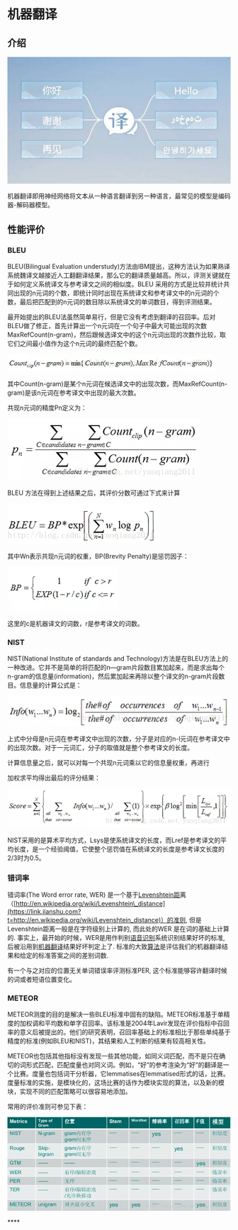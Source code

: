 # 机器翻译

## **介绍**

![](../../.gitbook/assets/image%20%2859%29.png)

机器翻译即用神经网络将文本从一种语言翻译到另一种语言，最常见的模型是编码器-解码器模型。

## 性能评价

### BLEU

BLEU\(Bilingual Evaluation understudy\)方法由IBM提出，这种方法认为如果熟译系统魏译文越接近人工翻翻译结果，那么它的翻译质量越高。所以，评测关键就在于如何定义系统译文与参考译文之间的相似度。BLEU 采用的方式是比较并统计共同出现的n元词的个数，即统计同时出现在系统译文和参考译文中的n元词的个数，最后把匹配到的n元词的数目除以系统译文的单词数目，得到评测结果。

最开始提出的BLEU法虽然简单易行，但是它没有考虑到翻译的召回率。后对BLEU做了修正，首先计算出一个n元词在一个句子中最大可能出现的次数MaxRefCount\(n-gram\)，然后跟候选译文中的这个n元词出现的次数作比较，取它们之间最小值作为这个n元词的最终匹配个数。

![](../../.gitbook/assets/image%20%289%29.png)

其中Count\(n-gram\)是某个n元词在候选译文中的出现次数，而MaxRefCount\(n-gram\)是该n元词在参考译文中出现的最大次数。

共现n元词的精度Pn定义为：

![](../../.gitbook/assets/image%20%28217%29.png)

BLEU 方法在得到上述结果之后，其评价分数可通过下式来计算

![](../../.gitbook/assets/image%20%2852%29.png)

其中Wn表示共现n元词的权重，BP\(Brevity Penalty\)是惩罚因子：

![](../../.gitbook/assets/image%20%2851%29.png)

这里的c是机器译文的词数，r是参考译文的词数。

###  **NIST**

NIST\(National Institute of standards and Technology\)方法是在BLEU方法上的一种改进。它并不是简单的将匹配的n—gram片段数目累加起来，而是求出每个n-gram的信息量\(information\)，然后累加起来再除以整个译文的n-gram片段数目。信息量的计算公式是：

![](../../.gitbook/assets/image%20%2893%29.png)

上式中分母是n元词在参考译文中出现的次数，分子是对应的n-l元词在参考译文中的出现次数。对于一元词汇，分子的取值就是整个参考译文的长度。

计算信息量之后，就可以对每一个共现n元词乘以它的信息量权重，再进行

加权求平均得出最后的评分结果：

![](../../.gitbook/assets/image%20%28196%29.png)

NIST采用的是算术平均方式，Lsys是使系统译文的长度，而Lref是参考译文的平均长度，是一个经验阈值，它使整个惩罚值在系统译文的长度是参考译文长度的2/3时为0.5。

###  **错词率**

错词率\(The Word error rate, WER\) 是一个基于[Levenshtein距](https://link.jianshu.com?t=http://en.wikipedia.org/wiki/Levenshtein_distance)离（[http://en.wikipedia.org/wiki/Levenshtein\_distance](https://link.jianshu.com?t=http://en.wikipedia.org/wiki/Levenshtein_distance)）的准则, 但是Levenshtein距离一般是在字符级别上计算的, 而此处的WER 是在词的基础上计算的. 事实上，最开始的时候，WER是用作判别[语音识别](https://link.jianshu.com?t=http://lib.csdn.net/base/vras)系统识别结果好坏的标准, 后被沿用到[机器翻译](https://link.jianshu.com?t=http://lib.csdn.net/base/machinetranslation)结果好坏判定上了. 标准的大致[算法](https://link.jianshu.com?t=http://lib.csdn.net/base/datastructure)是评估我们的机器翻译结果和给定的标准答案之间的差别词数.

有一个与之对应的位置无关单词错误率评测标准PER, 这个标准能够容许翻译时候的词或者短语位置变化。

### **METEOR**

METEOR测度的目的是解决一些BLEU标准中固有的缺陷。METEOR标准基于单精度的加权调和平均数和单字召回率。该标准是2004年Lavir发现在评价指标中召回率的意义后被提出的。他们的研究表明，召回率基础上的标准相比于那些单纯基于精度的标准\(例如BLEU和NIST\)，其结果和人工判断的结果有较高相关性。

METEOR也包括其他指标没有发现一些其他功能，如同义词匹配，而不是只在确切的词形式匹配，匹配度量也对同义词。例如，“好”的参考渲染为“好”的翻译是一个比赛。度量也包括词干分析器，它lemmatises在lemmatised形式的话，比赛。度量标准的实施，是模块化的，这场比赛的话作为模块实现的算法，以及新的模块，实现不同的匹配策略可以很容易地添加。  
  
常用的评价准则可参见下表：

![](../../.gitbook/assets/image%20%28152%29.png)

\*\*\*\*

